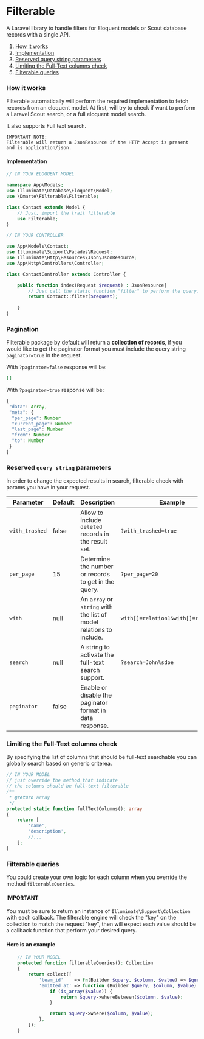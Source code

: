# Filterable

A Laravel library to handle filters for Eloquent models or Scout database records with a single API.

1. [How it works](#how-it-works)
2. [Implementation](#implementation)
3. [Reserved query string parameters](#reserved-query-string-parameters)
4. [Limiting the Full-Text columns check](#limiting-the-full-text-columns-check)
5. [Filterable queries](#filterable-queries)

### How it works

Filterable automatically will perform the required implementation to fetch records from an eloquent model. At first, will try to check if want to perform a
Laravel Scout search, or a full eloquent model search.

It also supports Full text search.

```
IMPORTANT NOTE:
Filterable will return a JsonResource if the HTTP Accept is present and is application/json.
```

#### Implementation

```php
// IN YOUR ELOQUENT MODEL

namespace App\Models;
use Illuminate\Database\Eloquent\Model;
use \Dmarte\Filterable\Filterable;

class Contact extends Model {
    // Just, import the trait filterable
    use Filterable;
}
```

```php
// IN YOUR CONTROLLER

use App\Models\Contact;
use Illuminate\Support\Facades\Request;
use Illuminate\Http\Resources\Json\JsonResource;
use App\Http\Controllers\Controller;

class ContactController extends Controller {

    public function index(Request $request) : JsonResource{
        // Just call the static function "filter" to perform the query.
        return Contact::filter($request);
        
    }
}
```
### Pagination
Filterable package by default will return a **collection of records**, if you would like to get the paginator format you must include the query string `paginator=true` in the request.


With `?paginator=false` response will be:
```json
[]
```

With `?paginator=true` response will be:
```typescript
{
 "data": Array,
 "meta": {
  "per_page": Number
  "current_page": Number
  "last_page": Number
  "from": Number
  "to": Number
 }
}
```

### Reserved `query string` parameters

In order to change the expected results in search, filterable check with params you have in your request.

|Parameter|Default|Description|Example|
|---|---|---|---|
|`with_trashed`|false|Allow to include `deleted` records in the result set.|`?with_trashed=true`
|`per_page`|15| Determine the number or records to get in the query.|`?per_page=20`
|`with`|null| An `array` or `string` with the list of model relations to include.|`with[]=relation1&with[]=relation2`
|`search`|null| A string to activate the full-text search support.|`?search=John%sdoe`
|`paginator`|false|Enable or disable the paginator format in data response.

### Limiting the Full-Text columns check

By specifying the list of columns that should be full-text searchable you can globally search based on generic criterea.

```php
// IN YOUR MODEL 
// just override the method that indicate 
// the columns should be full-text filterable
/**
 * @return array
 */
protected static function fullTextColumns(): array
{
    return [
        'name',
        'description',
        //...
    ];
}
```

### Filterable queries

You could create your own logic for each column when you override the method `filterableQueries`.

#### **IMPORTANT**
You must be sure to return an instance of `Illuminate\Support\Collection` with each callback.
The filterable engine will check the "key" on the collection to match the request "key", then will expect each value should be a callback function that perform your desired query.

#### Here is an example

```php
    // IN YOUR MODEL 
    protected function filterableQueries(): Collection
    {
        return collect([
            'team_id'    => fn(Builder $query, $column, $value) => $query->where($column, $value),
            'emitted_at' => function (Builder $query, $column, $value) {
                if (is_array($value)) {
                    return $query->whereBetween($column, $value);
                }

                return $query->where($column, $value);
            },
        ]);
    }
```
